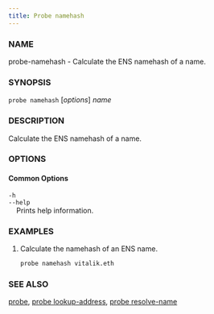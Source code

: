 ```yaml
---
title: Probe namehash
---
```


### NAME

probe-namehash - Calculate the ENS namehash of a name.

### SYNOPSIS

`probe namehash` [*options*] *name*

### DESCRIPTION

Calculate the ENS namehash of a name.

### OPTIONS

#### Common Options

`-h`  
`--help`  
&nbsp;&nbsp;&nbsp;&nbsp;Prints help information.

### EXAMPLES

1. Calculate the namehash of an ENS name.
   ```sh
   probe namehash vitalik.eth
   ```

### SEE ALSO

[probe](./probe.md), [probe lookup-address](./probe-lookup-address.md), [probe resolve-name](./probe-resolve-name.md)
